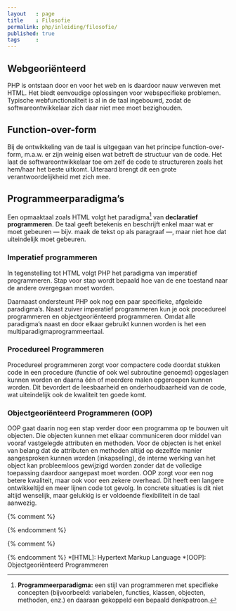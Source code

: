 ```yaml
---
layout   : page
title    : Filosofie
permalink: php/inleiding/filosofie/
published: true
tags     :
---
```


Webgeoriënteerd
---------------
PHP is ontstaan door en voor het web en is daardoor nauw verweven met HTML. Het biedt eenvoudige oplossingen voor webspecifieke problemen. Typische webfunctionaliteit is al in de taal ingebouwd, zodat de softwareontwikkelaar zich daar niet mee moet bezighouden.

Function-over-form
------------------
Bij de ontwikkeling van de taal is uitgegaan van het principe function-over-form, m.a.w. er zijn weinig eisen wat betreft de structuur van de code. Het laat de softwareontwikkelaar toe om zelf de code te structureren zoals het hem/haar het beste uitkomt. Uiteraard brengt dit een grote verantwoordelijkheid met zich mee.

Programmeerparadigma’s
----------------------
Een opmaaktaal zoals HTML volgt het paradigma[^1] van **declaratief programmeren**. De taal geeft betekenis en beschrijft enkel maar wat er moet gebeuren &mdash; bijv. maak de tekst op als paragraaf &mdash;, maar niet hoe dat uiteindelijk moet gebeuren.

### Imperatief programmeren

In tegenstelling tot HTML volgt PHP het paradigma van imperatief programmeren. Stap voor stap wordt bepaald hoe van de ene toestand naar de andere overgegaan moet worden.

Daarnaast ondersteunt PHP ook nog een paar specifieke, afgeleide paradigma’s. Naast zuiver imperatief programmeren kun je ook procedureel programmeren en objectgeoriënteerd programmeren. Omdat alle paradigma’s naast en door elkaar gebruikt kunnen worden is het een multiparadigmaprogrammeertaal.

### Procedureel Programmeren

Procedureel programmeren zorgt voor compactere code doordat stukken code in een procedure (functie of ook wel subroutine genoemd) opgeslagen kunnen worden en daarna één of meerdere malen opgeroepen kunnen worden. Dit bevordert de leesbaarheid en onderhoudbaarheid van de code, wat uiteindelijk ook de kwaliteit ten goede komt.

### Objectgeoriënteerd Programmeren (OOP)

OOP gaat daarin nog een stap verder door een programma op te bouwen uit objecten. Die objecten kunnen met elkaar communiceren door middel van vooraf vastgelegde attributen en methoden. Voor de objecten is het enkel van belang dat de attributen en methoden altijd op dezelfde manier aangesproken kunnen worden (inkapseling), de interne werking van het object kan probleemloos gewijzigd worden zonder dat de volledige toepassing daardoor aangepast moet worden. OOP zorgt voor een nog betere kwaliteit, maar ook voor een zekere overhead. Dit heeft een langere ontwikkeltijd en meer lijnen code tot gevolg. In concrete situaties is dit niet altijd wenselijk, maar gelukkig is er voldoende flexibiliteit in de taal aanwezig.

{% comment %}
<!-- ⚓ Voetnoten -->
{% endcomment %}
[^1]: **Programmeerparadigma:** een stijl van programmeren met specifieke concepten (bijvoorbeeld: variabelen, functies, klassen, objecten, methoden, enz.) en daaraan gekoppeld een bepaald denkpatroon.

{% comment %}
<!-- ⚓ Afkortingen -->
{% endcomment %}
*[HTML]:                    Hypertext Markup Language
*[OOP]:                     Objectgeoriënteerd Programmeren